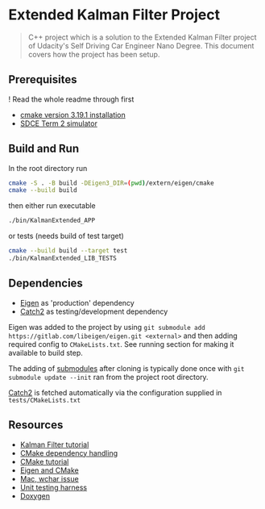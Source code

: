 # Extended Kalman Filter Project

> C++ project which is a solution to the Extended Kalman Filter project of Udacity's Self Driving Car Engineer Nano Degree. This document covers how the project has been setup.

## Prerequisites

! Read the whole readme through first

- [cmake version 3.19.1 installation](https://cmake.org/install/)
- [SDCE Term 2 simulator](https://github.com/udacity/self-driving-car-sim/releases)

## Build and Run

In the root directory run

```bash
cmake -S . -B build -DEigen3_DIR=(pwd)/extern/eigen/cmake
cmake --build build
```

then either run executable

```bash
./bin/KalmanExtended_APP
```

or tests (needs build of test target)

```bash
cmake --build build --target test
./bin/KalmanExtended_LIB_TESTS
```

## Dependencies

- [Eigen](https://eigen.tuxfamily.org/dox-devel/index.html) as 'production' dependency
- [Catch2](https://github.com/catchorg/Catch2.git) as testing/development dependency

Eigen was added to the project by using `git submodule add https://gitlab.com/libeigen/eigen.git <external>` and then adding required config to `CMakeLists.txt`. See running section for making it available to build step.

The adding of [submodules](https://git-scm.com/book/en/v2/Git-Tools-Submodules) after cloning is typically done once with `git submodule update --init` ran from the project root directory.

[Catch2](https://github.com/catchorg/Catch2.git) is fetched automatically via the configuration supplied in `tests/CMakeLists.txt`

## Resources

- [Kalman Filter tutorial](https://www.kalmanfilter.net/)
- [CMake dependency handling](https://foonathan.net/2016/07/cmake-dependency-handling/)
- [CMake tutorial](https://cmake.org/cmake/help/latest/guide/tutorial/index.html)
- [Eigen and CMake](http://eigen.tuxfamily.org/dox/TopicCMakeGuide.html)
- [Mac, wchar issue](https://mhmethun.wordpress.com/2018/11/23/how-to-fix-c-cwchar-fatal-error-wchar-h-no-such-file-or-directory/)
- [Unit testing harness](https://wingman-sw.com/articles/tdd-legacy-c)
- [Doxygen](https://www.doxygen.nl/manual/docblocks.html)